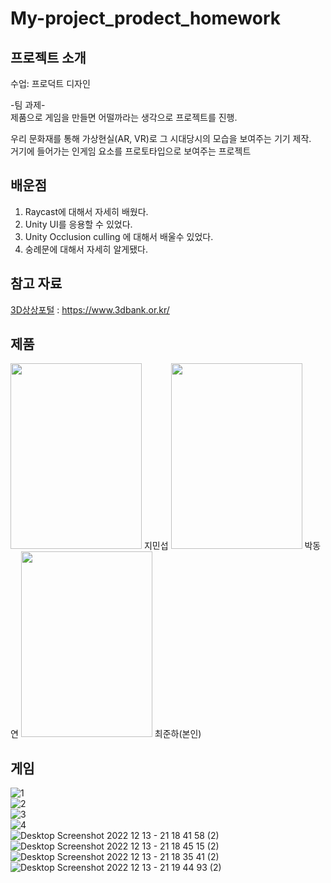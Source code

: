 # My-project_prodect_homework
## 프로젝트 소개
수업: 프로덕트 디자인  
  
-팀 과제-  
제품으로 게임을 만들면 어떨까라는 생각으로 프로젝트를 진행.  
  
우리 문화재를 통해 가상현실(AR, VR)로 그 시대당시의 모습을 보여주는 기기 제작.  
거기에 들어가는 인게임 요소를 프로토타입으로 보여주는 프로젝트  

## 배운점
1. Raycast에 대해서 자세히 배웠다.  
2. Unity UI를 응용할 수 있었다.
3. Unity Occlusion culling 에 대해서 배울수 있었다.
4. 숭례문에 대해서 자세히 알게됐다.

## 참고 자료
[3D상상포털](https://www.3dbank.or.kr/) : https://www.3dbank.or.kr/
  
## 제품
<img src="https://user-images.githubusercontent.com/87477736/207403610-c8cc637f-0b75-4806-b843-6a571d260af1.png" width="210" height="297"/> 지민섭
<img src="https://user-images.githubusercontent.com/87477736/207313457-ea631e28-4472-4ae7-9f58-d8c521fb5143.png" width="210" height="297"/> 박동연
<img src="https://user-images.githubusercontent.com/87477736/207405455-96c42baf-9c6a-491a-96b0-855847ab765f.png" width="210" height="297"/> 최준하(본인)  
  
## 게임
![1](https://user-images.githubusercontent.com/87477736/207320403-c4db97ea-2400-4b73-ae14-b97baad87cf2.PNG)  
![2](https://user-images.githubusercontent.com/87477736/207320411-32dd29ce-3cf8-41f5-84ae-3ebfd9afb09a.PNG)  
![3](https://user-images.githubusercontent.com/87477736/207320415-e65cd67c-8cee-4f58-8d17-1e76ae8edd52.PNG)  
![4](https://user-images.githubusercontent.com/87477736/207320420-cdd2981c-6b26-4fb8-b170-db52e6429143.PNG)  
![Desktop Screenshot 2022 12 13 - 21 18 41 58 (2)](https://user-images.githubusercontent.com/87477736/207321541-bbb344c8-c01f-4193-96d2-329462bb212b.png)  
![Desktop Screenshot 2022 12 13 - 21 18 45 15 (2)](https://user-images.githubusercontent.com/87477736/207321554-25abf988-f68e-4a38-9820-6bb880499d7e.png)  
![Desktop Screenshot 2022 12 13 - 21 18 35 41 (2)](https://user-images.githubusercontent.com/87477736/207321564-ea311924-47f3-4d59-83cc-d788e2ccedae.png)  
![Desktop Screenshot 2022 12 13 - 21 19 44 93 (2)](https://user-images.githubusercontent.com/87477736/207321786-af165e37-eebb-465e-9ded-35bb2e16ba09.png)  
